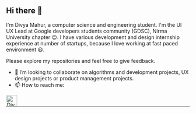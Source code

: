 ## Hi there 👋

I'm Divya Mahur, a computer science and engineering student. I'm the UI UX Lead at Google developers students community (GDSC), Nirma University chapter 😉. I have various development and design internship experience at number of startups, because I love working at fast paced environment 😃.

Please explore my repositories and feel free to give feedback.

- 🤝 I’m looking to collaborate on algorithms and development projects, UX design projects or product management projects.
- 📫 How to reach me: 

[<img align = "left" alt="Divya Mahur | LinkedIn" height="30px" src="https://image.flaticon.com/icons/png/512/1076/1076992.png"/>](https://www.linkedin.com/in/divya-mahur-91308a1a0/)

</br>

---

<!-- ### Look at some stats

![Shrey's github stats](https://github-readme-stats.vercel.app/api?username=Divs-2606&count_private=true&theme=onedark&hide_border=true&show_icons=true&include_all_commits=true)

![Top Langs](https://github-readme-stats.vercel.app/api/top-langs/?username=Divs-2606&theme=onedark&hide_border=true&langs_count=9&layout=compact)

-->

<!-- <p align="center">
  <a href="https://github.com/Shrey-Viradiya/"><img src="https://komarev.com/ghpvc/?username=Shrey-Viradiya" alt="Shrey Viradiya" /></a>
    <a href="https://github.com/Shrey-Viradiya/"><img src="https://img.shields.io/github/followers/Shrey-Viradiya?style=flat&color=red&label=GitHub%20Followers%20"/></a>
  <a href="https://github.com/Shrey-Viradiya/"><img src="https://img.shields.io/github/last-commit/Shrey-Viradiya/Shrey-Viradiya?style=flat&color=brightgreen&label=Last%20Updated%20"/></a>
</p>

---
 -->


<!--
*Shrey-Viradiya/Shrey-Viradiya* is a ✨ special ✨ repository because its `README.md` (this file) appears on your GitHub profile.

Here are some ideas to get you started:

- 🔭 I’m currently working on ...
- 🌱 I’m currently learning ...
- 👯 I’m looking to collaborate on ...
- 🤔 I’m looking for help with ...
- 💬 Ask me about ...
- 📫 How to reach me: ...
- 😄 Pronouns: ...
- ⚡ Fun fact: ...
-->
